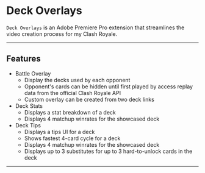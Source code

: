 # Deck Overlays

`Deck Overlays` is an Adobe Premiere Pro extension that streamlines the video creation process for my Clash Royale. 

---

## Features

- Battle Overlay
  - Display the decks used by each opponent
  - Opponent's cards can be hidden until first played by access replay data from the official Clash Royale API
  - Custom overlay can be created from two deck links
- Deck Stats
  - Displays a stat breakdown of a deck
  - Displays 4 matchup winrates for the showcased deck
- Deck Tips
  - Displays a tips UI for a deck
  - Shows fastest 4-card cycle for a deck
  - Displays 4 matchup winrates for the showcased deck
  - Displays up to 3 substitutes for up to 3 hard-to-unlock cards in the deck
---
